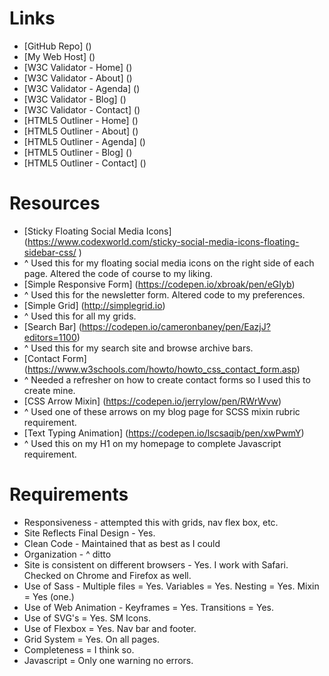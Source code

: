 # Links
* [GitHub Repo] ()
* [My Web Host] ()
* [W3C Validator - Home] ()
* [W3C Validator - About] ()
* [W3C Validator - Agenda] ()
* [W3C Validator - Blog] ()
* [W3C Validator - Contact] ()
* [HTML5 Outliner - Home] ()
* [HTML5 Outliner - About] ()
* [HTML5 Outliner - Agenda] ()
* [HTML5 Outliner - Blog] ()
* [HTML5 Outliner - Contact] ()

# Resources
* [Sticky Floating Social Media Icons] (https://www.codexworld.com/sticky-social-media-icons-floating-sidebar-css/ )
* ^ Used this for my floating social media icons on the right side of each page. Altered the code of course to my liking.
* [Simple Responsive Form] (https://codepen.io/xbroak/pen/eGIyb)
* ^ Used this for the newsletter form. Altered code to my preferences.
* [Simple Grid] (http://simplegrid.io)
* ^ Used this for all my grids.
* [Search Bar] (https://codepen.io/cameronbaney/pen/EazjJ?editors=1100)
* ^ Used this for my search site and browse archive bars.
* [Contact Form] (https://www.w3schools.com/howto/howto_css_contact_form.asp)
* ^ Needed a refresher on how to create contact forms so I used this to create mine.
* [CSS Arrow Mixin] (https://codepen.io/jerrylow/pen/RWrWvw)
* ^ Used one of these arrows on my blog page for SCSS mixin rubric requirement.
* [Text Typing Animation] (https://codepen.io/lscsaqib/pen/xwPwmY)
* ^ Used this on my H1 on my homepage to complete Javascript requirement.

# Requirements

* Responsiveness - attempted this with grids, nav flex box, etc.
* Site Reflects Final Design - Yes.
* Clean Code - Maintained that as best as I could
* Organization - ^ ditto
* Site is consistent on different browsers - Yes. I work with Safari. Checked on Chrome and Firefox as well.
* Use of Sass - Multiple files = Yes. Variables = Yes. Nesting = Yes. Mixin = Yes (one.)
* Use of Web Animation - Keyframes = Yes. Transitions = Yes.
* Use of SVG's = Yes. SM Icons.
* Use of Flexbox = Yes. Nav bar and footer.
* Grid System = Yes. On all pages.
* Completeness = I think so.
* Javascript = Only one warning no errors.
